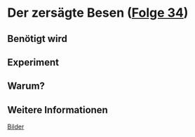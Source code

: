 # Der zersägte Besen ([Folge 34](http://minkorrekt.de/methodisch-inkorrekt-folge-34-vulkanische-ballerburg/))

## Benötigt wird


## Experiment


## Warum?

## Weitere Informationen

[Bilder](https://plus.google.com/photos/107341743493109591753/albums/6062023849809155153?authkey=COq_3qag7uqqfw)